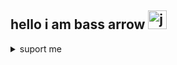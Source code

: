 ## hello i am bass arrow <img src="https://cdn.jsdelivr.net/gh/devicons/devicon/icons/javascript/javascript-original.svg" height="30" alt="javascript logo"  />



<details>

<summary>suport me </summary>

### 🇬🇧way to support me header
### 🇫🇷moyen de me soutenir 
<div align="left">
  <a href="https://fr.tipeee.com/bass-arrow/hosted" target="_blank">
    <img src="https://cdnlogo.com/logo/tipeee_456.html" height="35" alt="tipeee"  />

